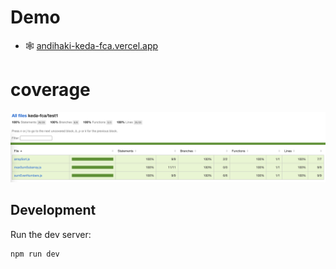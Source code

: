 # Demo

- 🕸️ [andihaki-keda-fca.vercel.app](https://andihaki-keda-fca.vercel.app/)

# coverage

![Coverage](./coverage.png)

## Development

Run the dev server:

```shellscript
npm run dev
```
